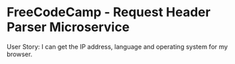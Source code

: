 # FreeCodeCamp - Request Header Parser Microservice

User Story: I can get the IP address, language and operating system for my browser.
